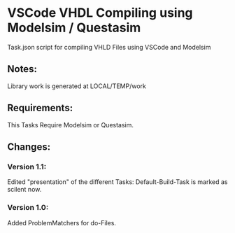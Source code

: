 # VSCode VHDL Compiling using Modelsim / Questasim
Task.json script for compiling VHLD Files using VSCode and Modelsim

## Notes: 
Library work is generated at LOCAL/TEMP/work

## Requirements:
This Tasks Require Modelsim or Questasim. 

## Changes: 

### Version 1.1:
Edited "presentation" of the different Tasks: 
Default-Build-Task is marked as scilent now. 

### Version 1.0:
Added ProblemMatchers for do-Files.

